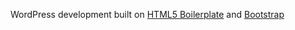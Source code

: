 WordPress development built on [HTML5 Boilerplate](http://html5boilerplate.com/) and [Bootstrap](http://twitter.github.com/bootstrap/)
